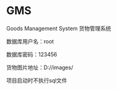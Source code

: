 # GMS
Goods Management System 货物管理系统

数据库用户名：root

数据库密码：123456

货物图片地址：D://images/

项目启动时不执行sql文件

